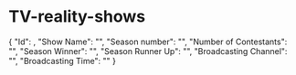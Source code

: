 # TV-reality-shows

 {
       "Id": ,
    "Show Name": "",
    "Season number": "",
    "Number of Contestants": "",
    "Season Winner": "",
    "Season Runner Up": "",
    "Broadcasting Channel": "",
    "Broadcasting Time": ""
 }